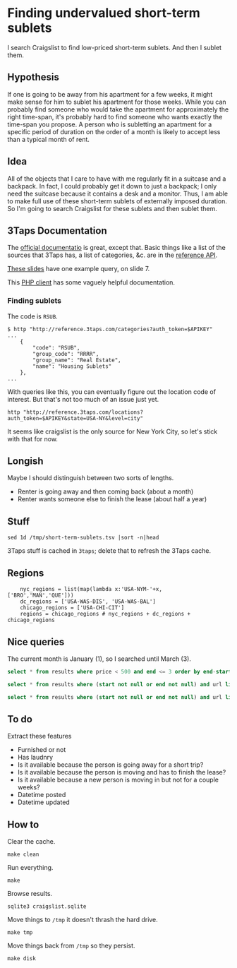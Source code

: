 Finding undervalued short-term sublets
======
I search Craigslist to find low-priced short-term sublets.
And then I sublet them.

## Hypothesis
If one is going to be away from his apartment for a few weeks,
it might make sense for him to sublet his apartment for those weeks.
While you can probably find someone who would take the apartment
for approximately the right time-span, it's probably hard to find
someone who wants exactly the time-span you propose. A person
who is subletting an apartment for a specific period of duration
on the order of a month is likely to accept less than a typical
month of rent.

## Idea
All of the objects that I care to have with me regularly fit in
a suitcase and a backpack. In fact, I could probably get it down
to just a backpack; I only need the suitcase because it contains
a desk and a monitor. Thus, I am able to make full use of these
short-term sublets of externally imposed duration. So I'm going
to search Craigslist for these sublets and then sublet them.

## 3Taps Documentation
The [official documentatio](http://docs.3taps.com/) is great, except
that. Basic things like a list of the sources that 3Taps has, a list
of categories, &c. are in the [reference API](http://docs.3taps.com/reference_api.html).

[These slides](http://www.slideshare.net/devinfoley/3taps-apis)
have one example query, on slide 7.

This [PHP client](https://github.com/cookieflow/3taps-php-client)
has some vaguely helpful documentation.

### Finding sublets
The code is `RSUB`.

    $ http "http://reference.3taps.com/categories?auth_token=$APIKEY"
    ...
        {
            "code": "RSUB", 
            "group_code": "RRRR", 
            "group_name": "Real Estate", 
            "name": "Housing Sublets"
        }, 
    ...

With queries like this, you can eventually figure out the location code of interest.
But that's not too much of an issue just yet.

    http "http://reference.3taps.com/locations?auth_token=$APIKEY&state=USA-NY&level=city"

It seems like craigslist is the only source for New York City, so let's stick with that for now.

## Longish
Maybe I should distinguish between two sorts of lengths.

* Renter is going away and then coming back (about a month)
* Renter wants someone else to finish the lease (about half a year)


## Stuff

    sed 1d /tmp/short-term-sublets.tsv |sort -n|head

3Taps stuff is cached in `3taps`; delete that to refresh the 3Taps cache.


## Regions

        nyc_regions = list(map(lambda x:'USA-NYM-'+x, ['BRO','MAN','QUE']))
        dc_regions = ['USA-WAS-DIS', 'USA-WAS-BAL']
        chicago_regions = ['USA-CHI-CIT']
        regions = chicago_regions # nyc_regions + dc_regions + chicago_regions

## Nice queries
The current month is January (1), so I searched until March (3).

```sql
select * from results where price < 500 and end <= 3 order by end-start, price;
```

```sql
select * from results where (start not null or end not null) and url like '%austin%' order by end-start; 
```
```sql
select * from results where (start not null or end not null) and url like '%austin%' and url not glob '*/sbw/*' order by end-start;
```

## To do
Extract these features

* Furnished or not
* Has laudnry
* Is it available because the person is going away for a short trip?
* Is it available because the person is moving and has to finish the lease?
* Is it available because a new person is moving in but not for a couple weeks?
* Datetime posted
* Datetime updated


## How to
Clear the cache.

    make clean

Run everything.

    make

Browse results.

    sqlite3 craigslist.sqlite

Move things to `/tmp` it doesn't thrash the hard drive.

    make tmp

Move things back from `/tmp` so they persist.

    make disk

